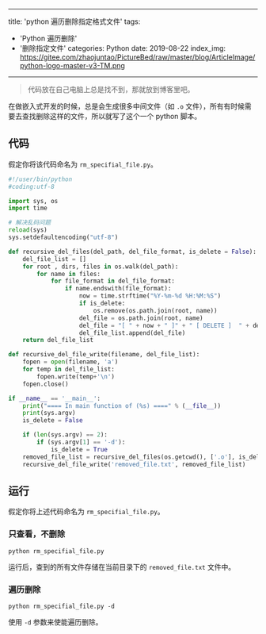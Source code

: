 
---
title: 'python 遍历删除指定格式文件'
tags:
  - 'Python 遍历删除'
  - '删除指定文件'
categories: Python
date: 2019-08-22
index_img: https://gitee.com/zhaojuntao/PictureBed/raw/master/blog/ArticleImage/python-logo-master-v3-TM.png
---

> 代码放在自己电脑上总是找不到，那就放到博客里吧。

在做嵌入式开发的时候，总是会生成很多中间文件（如 `.o` 文件），所有有时候需要去查找删除这样的文件，所以就写了这个一个 python 脚本。

## 代码

假定你将该代码命名为 `rm_specifial_file.py`。

```python
#!/user/bin/python
#coding:utf-8

import sys, os
import time

# 解决乱码问题
reload(sys)
sys.setdefaultencoding("utf-8")

def recursive_del_files(del_path, del_file_format, is_delete = False):
    del_file_list = []
    for root , dirs, files in os.walk(del_path):
        for name in files:
            for file_format in del_file_format:
                if name.endswith(file_format):
                    now = time.strftime("%Y-%m-%d %H:%M:%S")
                    if is_delete:
                        os.remove(os.path.join(root, name))
                    del_file = os.path.join(root, name)
                    del_file = "[ " + now + " ]" + " [ DELETE ]  " + del_file
                    del_file_list.append(del_file)
    return del_file_list

def recursive_del_file_write(filename, del_file_list):
    fopen = open(filename, 'a')
    for temp in del_file_list:
        fopen.write(temp+'\n')
    fopen.close()

if __name__ == '__main__':
    print("==== In main function of (%s) ====" % (__file__))
    print(sys.argv)
    is_delete = False

    if (len(sys.argv) == 2):
        if (sys.argv[1] == '-d'):
            is_delete = True
    removed_file_list = recursive_del_files(os.getcwd(), ['.o'], is_delete)
    recursive_del_file_write('removed_file.txt', removed_file_list)
```

## 运行

假定你将上述代码命名为 `rm_specifial_file.py`。

### 只查看，不删除

```
python rm_specifial_file.py
```

运行后，查到的所有文件存储在当前目录下的 `removed_file.txt` 文件中。

### 遍历删除

```
python rm_specifial_file.py -d
```

使用 `-d` 参数来使能遍历删除。
